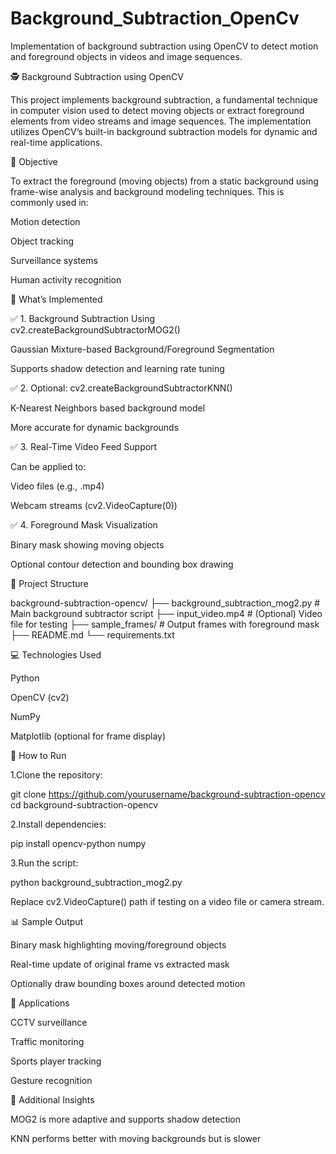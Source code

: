# Background_Subtraction_OpenCv
Implementation of background subtraction using OpenCV to detect motion and foreground objects in videos and image sequences.


🕵️ Background Subtraction using OpenCV


This project implements background subtraction, a fundamental technique in computer vision used to detect moving objects or extract foreground elements from video streams and image sequences. 
 The implementation utilizes OpenCV’s built-in background subtraction models for dynamic and real-time applications.

🎯 Objective


To extract the foreground (moving objects) from a static background using frame-wise analysis and background modeling techniques. This is commonly used in:


Motion detection

Object tracking

Surveillance systems

Human activity recognition


📂 What’s Implemented

✅ 1. Background Subtraction Using cv2.createBackgroundSubtractorMOG2()

Gaussian Mixture-based Background/Foreground Segmentation

Supports shadow detection and learning rate tuning


✅ 2. Optional: cv2.createBackgroundSubtractorKNN()

K-Nearest Neighbors based background model

More accurate for dynamic backgrounds


✅ 3. Real-Time Video Feed Support

Can be applied to:

Video files (e.g., .mp4)

Webcam streams (cv2.VideoCapture(0))


✅ 4. Foreground Mask Visualization

Binary mask showing moving objects

Optional contour detection and bounding box drawing


📁 Project Structure


background-subtraction-opencv/
├── background_subtraction_mog2.py         # Main background subtractor script
├── input_video.mp4                        # (Optional) Video file for testing
├── sample_frames/                         # Output frames with foreground mask
├── README.md
└── requirements.txt




💻 Technologies Used

Python

OpenCV (cv2)

NumPy

Matplotlib (optional for frame display)


🚀 How to Run

1.Clone the repository:


git clone https://github.com/yourusername/background-subtraction-opencv
cd background-subtraction-opencv


2.Install dependencies:


pip install opencv-python numpy


3.Run the script:


python background_subtraction_mog2.py


Replace cv2.VideoCapture() path if testing on a video file or camera stream.



📊 Sample Output


Binary mask highlighting moving/foreground objects

Real-time update of original frame vs extracted mask

Optionally draw bounding boxes around detected motion



🌟 Applications


CCTV surveillance

Traffic monitoring

Sports player tracking

Gesture recognition


🧠 Additional Insights

MOG2 is more adaptive and supports shadow detection

KNN performs better with moving backgrounds but is slower
